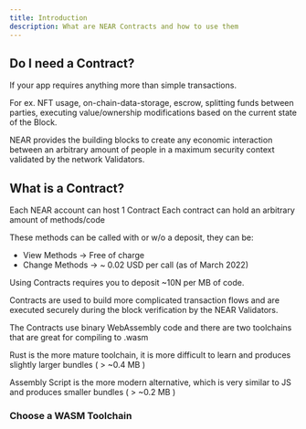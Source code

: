 ```yaml
---
title: Introduction
description: What are NEAR Contracts and how to use them
---
```


## Do I need a Contract?

If your app requires anything more than simple transactions.

For ex. NFT usage, on-chain-data-storage, escrow, splitting funds between parties,
executing value/ownership modifications based on the current state of the Block.

NEAR provides the building blocks to create any economic interaction
between an arbitrary amount of people in a maximum security context 
validated by the network Validators.

## What is a Contract?

Each NEAR account can host 1 Contract
Each contract can hold an arbitrary amount of methods/code

These methods can be called with or w/o a deposit,
they can be:

- View Methods -> Free of charge
- Change Methods -> ~ 0.02 USD per call (as of March 2022)

Using Contracts requires you to deposit ~10N per MB of code.

Contracts are used to build more complicated transaction flows
and are executed securely during the block verification by the NEAR Validators.

The Contracts use binary WebAssembly code
and there are two toolchains that are great for compiling to .wasm

Rust is the more mature toolchain, it is more difficult to learn 
and produces slightly larger bundles ( > ~0.4 MB )

Assembly Script is the more modern alternative, 
which is very similar to JS and produces smaller bundles ( > ~0.2 MB )

### Choose a WASM Toolchain
<center-content>
<near-button title="Rust" route="/docs/c-rust"></near-button>
<near-button title="Assembly Script" route="/docs/c-assembly"></near-button>
</center-content>


